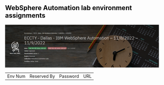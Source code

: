 
<h2 style="color:black">WebSphere Automation lab environment assignments</h2>


  ![](./images/wsa-header.png)


|             |                            |             |               |
|-------------|---------------------------|-------------|----------------|
Env Num |	Reserved By |	Password  |	URL  |







<!--


|             |                            |             |               |
|-------------|---------------------------|-------------|----------------|
Env Num |	Reserved By |	Password  |	URL  |
17|	aqua@labs.net |	jtp7tfh5|https://cloud.skytap.com/vms/8c8d9b5c267ffb2d5852dc122e18043b/desktops
18|	black@labs.net| 8hskssss|https://cloud.skytap.com/vms/be332aa6c4c87f8021cdb23123f0d5e0/desktops
19|	coral@labs.net|	695dw37p|	https://cloud.skytap.com/vms/30c0bf152fb53878814000702b3d33ef/desktops
20|	dove@labs.net|	sk9jbcga|	https://cloud.skytap.com/vms/efc991d369e69471e24380a6d686c932/desktops
21|	|	yh7h3lt9|	https://cloud.skytap.com/vms/84365134f45d5e5d56f5c4f4e8225dd3/desktops
22|	|	lgsr1f2t|	https://cloud.skytap.com/vms/1ea22aa35b507257185cdbb9333573a4/desktops
23|	|	xt2ffa2o|	https://cloud.skytap.com/vms/41c658ace1a5402601c015104dc32688/desktops
24|	|	j2z03e1p|	https://cloud.skytap.com/vms/9161bed1999c72d6e1af6a04d6c88c3d/desktops
25|	|	zwaysztm|	https://cloud.skytap.com/vms/4d2bb41dade4f89787110542d4dcfd5f/desktops

  
-->